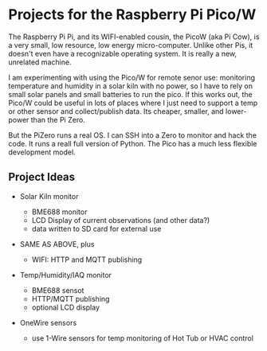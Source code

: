 # Projects for the Raspberry Pi Pico/W

The Raspberry Pi Pi, and its WIFI-enabled cousin, the PicoW (aka Pi Cow), is a very small, low resource, low energy micro-computer. Unlike other Pis, it doesn't even have a recognizable operating system. It is really a new, unrelated machine.

I am experimenting with using the Pico/W for remote senor use: monitoring temperature and humidity in a solar kiln with no power, so I have to rely on small solar panels and small batteries to run the pico. If this works out, the Pico/W could be useful in lots of places where I just need to support a temp or other sensor and collect/publish data. Its cheaper, smaller, and lower-power than the Pi Zero.

But the PiZero runs a real OS. I can SSH into a Zero to monitor and hack the code. It runs a reall full version of Python. The Pico has a much less flexible development model.

## Project Ideas
- Solar Kiln monitor
   - BME688 monitor
   - LCD Display of current observations (and other data?)
   - data written to SD card for external use

- SAME AS ABOVE, plus
   - WIFI: HTTP and MQTT publishing

- Temp/Humidity/IAQ monitor
  - BME688 sensot
  - HTTP/MQTT publishing
  - optional LCD display

- OneWire sensors
  - use 1-Wire sensors for temp monitoring of Hot Tub or HVAC control